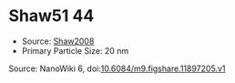 <a name="material" />

# Shaw51 44
<script type="application/ld+json">
  {
    "@context": "https://schema.org/",
    "@type": "ChemicalSubstance",
    "@id": "https://egonw.github.io/nanowiki/nanowiki74.html#material",
    "http://purl.org/dc/terms/conformsTo":
      {
        "@type": "CreativeWork",
        "@id": "https://bioschemas.org/profiles/ChemicalSubstance/0.4-RELEASE/"
      },
    "identfier": "74",
    "name": "Shaw51 44",
    "url": "https://egonw.github.io/nanowiki/nanowiki74.html#material",
    "sameAs": "http://127.0.0.1/mediawiki/index.php/Special:URIResolver/Shaw51_44"
  }
</script>


* Source: [Shaw2008](articleShaw2008.md)
* Primary Particle Size: 20 nm


Source: NanoWiki 6, doi:[10.6084/m9.figshare.11897205.v1](https://doi.org/10.6084/m9.figshare.11897205.v1)
